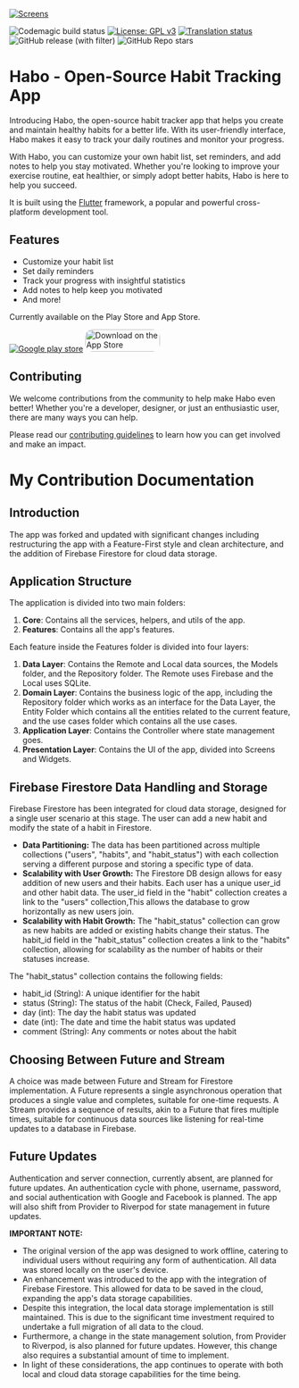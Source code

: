 [![Screens](https://habo.space/img/social/1.png)](https://habo.space)

![Codemagic build status](https://api.codemagic.io/apps/6154a5e032cdf915d1ce822b/6154a5e032cdf915d1ce822a/status_badge.svg)
[![License: GPL v3](https://img.shields.io/badge/License-GPLv3-blue.svg)](https://www.gnu.org/licenses/gpl-3.0)
[![Translation status](https://hosted.weblate.org/widget/habo/habo/svg-badge.svg)](https://hosted.weblate.org/engage/habo/)
![GitHub release (with filter)](https://img.shields.io/github/v/release/xpavle00/Habo)
![GitHub Repo stars](https://img.shields.io/github/stars/xpavle00/Habo)



# Habo - Open-Source Habit Tracking App

Introducing Habo, the open-source habit tracker app that helps you create and maintain healthy habits for a better life. With its user-friendly interface, Habo makes it easy to track your daily routines and monitor your progress.

With Habo, you can customize your own habit list, set reminders, and add notes to help you stay motivated. Whether you're looking to improve your exercise routine, eat healthier, or simply adopt better habits, Habo is here to help you succeed. 

It is built using the [Flutter](https://flutter.dev/) framework, a popular and powerful cross-platform development tool.

## Features

- Customize your habit list
- Set daily reminders
- Track your progress with insightful statistics
- Add notes to help keep you motivated
- And more!

Currently available on the Play Store and App Store.

[![Google play store](https://habo.space/img/resources/en_get.svg)](https://play.google.com/store/apps/details?id=com.pavlenko.Habo) <a target="_blank" href="https://apps.apple.com/us/app/habo-habit-tracker/id1670223360?itsct=apps_box_badge&amp;itscg=30200" style="display: inline-block; overflow: hidden; border-radius: 13px; width: 134px; height: 40px;"><img src="https://tools.applemediaservices.com/api/badges/download-on-the-app-store/black/en-us?size=250x83&amp;releaseDate=1682121600" alt="Download on the App Store" style="border-radius: 13px; width: 134px; height: 40px;"></a>



## Contributing

We welcome contributions from the community to help make Habo even better! Whether you're a developer, designer, or just an enthusiastic user, there are many ways you can help. 

Please read our [contributing guidelines](CONTRIBUTING.md) to learn how you can get involved and make an impact.

# My Contribution Documentation

## Introduction

The app was forked and updated with significant changes including restructuring the app with a Feature-First style and clean architecture, and the addition of Firebase Firestore for cloud data storage.

## Application Structure

The application is divided into two main folders:

1. **Core**: Contains all the services, helpers, and utils of the app.
2. **Features**: Contains all the app's features.

Each feature inside the Features folder is divided into four layers:

1. **Data Layer**: Contains the Remote and Local data sources, the Models folder, and the Repository folder. The Remote uses Firebase and the Local uses SQLite.
2. **Domain Layer**: Contains the business logic of the app, including the Repository folder which works as an interface for the Data Layer, the Entity Folder which contains all the entities related to the current feature, and the use cases folder which contains all the use cases.
3. **Application Layer**: Contains the Controller where state management goes.
4. **Presentation Layer**: Contains the UI of the app, divided into Screens and Widgets.

## Firebase Firestore Data Handling and Storage

Firebase Firestore has been integrated for cloud data storage, designed for a single user scenario at this stage. The user can add a new habit and modify the state of a habit in Firestore. 

- **Data Partitioning:** The data has been partitioned across multiple collections ("users", "habits", and "habit_status") with each collection serving a different purpose and storing a specific type of data.
- **Scalability with User Growth:** The Firestore DB design allows for easy addition of new users and their habits. Each user has a unique user_id and other habit data. The user_id field in the "habit" collection creates a link to the "users" collection,This allows the database to grow horizontally as new users join.
- **Scalability with Habit Growth:** The "habit_status" collection can grow as new habits are added or existing habits change their status. The habit_id field in the "habit_status" collection creates a link to the "habits" collection, allowing for scalability as the number of habits or their statuses increase.

The "habit_status" collection contains the following fields:
- habit_id (String): A unique identifier for the habit
- status (String): The status of the habit (Check, Failed, Paused)
- day (int): The day the habit status was updated
- date (int): The date and time the habit status was updated
- comment (String): Any comments or notes about the habit

## Choosing Between Future and Stream

A choice was made between Future and Stream for Firestore implementation. A Future represents a single asynchronous operation that produces a single value and completes, suitable for one-time requests. A Stream provides a sequence of results, akin to a Future that fires multiple times, suitable for continuous data sources like listening for real-time updates to a database in Firebase.

## Future Updates

Authentication and server connection, currently absent, are planned for future updates. An authentication cycle with phone, username, password, and social authentication with Google and Facebook is planned. The app will also shift from Provider to Riverpod for state management in future updates.

**IMPORTANT NOTE:** 
- The original version of the app was designed to work offline, catering to individual users without requiring any form of authentication. All data was stored locally on the user's device.
- An enhancement was introduced to the app with the integration of Firebase Firestore. This allowed for data to be saved in the cloud, expanding the app's data storage capabilities.
- Despite this integration, the local data storage implementation is still maintained. This is due to the significant time investment required to undertake a full migration of all data to the cloud.
- Furthermore, a change in the state management solution, from Provider to Riverpod, is also planned for future updates. However, this change also requires a substantial amount of time to implement.
- In light of these considerations, the app continues to operate with both local and cloud data storage capabilities for the time being.

